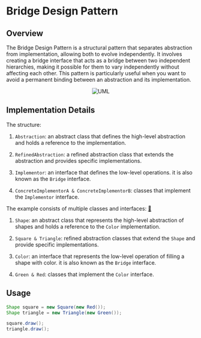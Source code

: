 # Bridge Design Pattern

## Overview

The Bridge Design Pattern is a structural pattern that separates abstraction from implementation, allowing both to
evolve independently. It involves creating a bridge interface that acts as a bridge between two independent hierarchies,
making it possible for them to vary independently without affecting each other. This pattern is particularly useful when
you want to avoid a permanent binding between an abstraction and its implementation.

<p align="center">
    <img src="https://github.com/omarhosny206/design-patterns/assets/58389695/46b0e118-de43-42bb-b576-09271068f6c1" alt="UML">
</p>

## Implementation Details

The structure:

1. `Abstraction`: an abstract class that defines the high-level abstraction and holds a reference to the implementation.

2. `RefinedAbstraction`: a refined abstraction class that extends the abstraction and provides specific implementations.

3. `Implementor`: an interface that defines the low-level operations. it is also known as the `Bridge` interface.

4. `ConcreteImplementorA & ConcreteImplementorB`: classes that implement the `Implementor` interface.

The example consists of multiple classes and interfaces: [🔗](./)

1. `Shape`: an abstract class that represents the high-level abstraction of shapes and holds a reference to the `Color`
   implementation.

2. `Square & Triangle`: refined abstraction classes that extend the `Shape` and provide specific implementations.

3. `Color`: an interface that represents the low-level operation of filling a shape with color. it is also known as the `Bridge` interface.

4. `Green & Red`: classes that implement the `Color` interface.

## Usage

```java
Shape square = new Square(new Red());
Shape triangle = new Triangle(new Green());

square.draw();
triangle.draw();
```